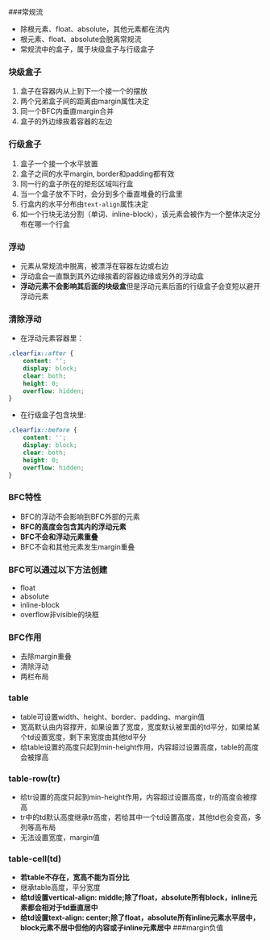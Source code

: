 ###常规流
- 除根元素、float、absolute，其他元素都在流内
- 根元素、float、absolute会脱离常规流
- 常规流中的盒子，属于块级盒子与行级盒子
### 块级盒子
1. 盒子在容器内从上到下一个接一个的摆放
1. 两个兄弟盒子间的距离由margin属性决定
1. 同一个BFC内垂直margin合并
1. 盒子的外边缘挨着容器的左边
### 行级盒子
1. 盒子一个接一个水平放置
1. 盒子之间的水平margin, border和padding都有效
1. 同一行的盒子所在的矩形区域叫行盒
1. 当一个盒子放不下时，会分到多个垂直堆叠的行盒里
1. 行盒内的水平分布由`text-align`属性决定
1. 如一个行块无法分割（单词、inline-block），该元素会被作为一个整体决定分布在哪一个行盒
### 浮动
- 元素从常规流中脱离，被漂浮在容器左边或右边
- 浮动盒会一直飘到其外边缘挨着的容器边缘或另外的浮动盒
- **浮动元素不会影响其后面的块级盒**但是浮动元素后面的行级盒子会变短以避开浮动元素
### 清除浮动
- 在浮动元素容器里：
```css
.clearfix::after {
    content: '';
    display: block;
    clear: both;
    height: 0;
    overflow: hidden;
}
```
- 在行级盒子包含块里:
```css
.clearfix::before {
    content: '';
    display: block;
    clear: both;
    height: 0;
    overflow: hidden;
}
```
### BFC特性
- BFC的浮动不会影响到BFC外部的元素
- **BFC的高度会包含其内的浮动元素**
- **BFC不会和浮动元素重叠**
- BFC不会和其他元素发生margin重叠
### BFC可以通过以下方法创建
- float
- absolute
- inline-block
- overflow非visible的块框
### BFC作用
- 去除margin重叠
- 清除浮动
- 两栏布局
### table
- table可设置width、height、border、padding、margin值
- 宽高默认由内容撑开，如果设置了宽度，宽度默认被里面的td平分，如果给某个td设置宽度，剩下来宽度由其他td平分
- 给table设置的高度只起到min-height作用，内容超过设置高度，table的高度会被撑高
### table-row(tr)
- 给tr设置的高度只起到min-height作用，内容超过设置高度，tr的高度会被撑高
- tr中的td默认高度继承tr高度，若给其中一个td设置高度，其他td也会变高，多列等高布局
- 无法设置宽度，margin值
### table-cell(td)
- **若table不存在，宽高不能为百分比**
- 继承table高度，平分宽度
- **给td设置vertical-align: middle;除了float，absolute所有block，inline元素都会相对于td垂直居中**
- **给td设置text-align: center;除了float，absolute所有inline元素水平居中，block元素不居中但他的内容或子inline元素居中**
###margin负值

